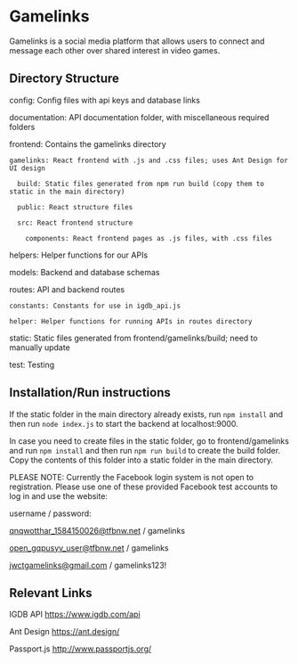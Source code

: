 # Gamelinks
Gamelinks is a social media platform that allows users to connect and message each other over shared interest in video games. 

## Directory Structure
config: Config files with api keys and database links

documentation: API documentation folder, with miscellaneous required folders

frontend: Contains the gamelinks directory

    gamelinks: React frontend with .js and .css files; uses Ant Design for UI design
    
      build: Static files generated from npm run build (copy them to static in the main directory)
  
      public: React structure files
    
      src: React frontend structure
    
        components: React frontend pages as .js files, with .css files
      
helpers: Helper functions for our APIs

models: Backend and database schemas

routes: API and backend routes

    constants: Constants for use in igdb_api.js
  
    helper: Helper functions for running APIs in routes directory
 
static: Static files generated from frontend/gamelinks/build; need to manually update
  
test: Testing

## Installation/Run instructions
If the static folder in the main directory already exists, run `npm install` and then run `node index.js` to start the backend at localhost:9000.

In case you need to create files in the static folder, go to frontend/gamelinks and run `npm install` and then run `npm run build` to create the build folder. Copy the contents of this folder into a static folder in the main directory.

PLEASE NOTE:
Currently the Facebook login system is not open to registration. Please use one of these provided Facebook test accounts to log in and use the website:


username / password:

qnqwotthar_1584150026@tfbnw.net / gamelinks

open_gqpusyv_user@tfbnw.net / gamelinks

jwctgamelinks@gmail.com / gamelinks123!

## Relevant Links 
IGDB API
https://www.igdb.com/api

Ant Design
https://ant.design/

Passport.js
http://www.passportjs.org/

